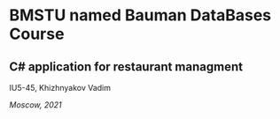 # BMSTU named Bauman DataBases Course
## C# application for restaurant managment
<p>IU5-45, Khizhnyakov Vadim</p>
<p><i>Moscow, 2021</i></p>